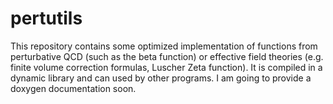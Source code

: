 # pertutils
This repository contains some optimized implementation of functions from perturbative QCD (such as the beta function) or effective field theories
(e.g. finite volume correction formulas, Luscher Zeta function).
It is compiled in a dynamic library and can used by other programs. I am going to provide a doxygen documentation soon.
